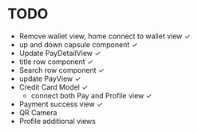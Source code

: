 # TODO

- Remove wallet view, home connect to wallet view ✓
- up and down capsule component ✓
- Update PayDetailView ✓
- title row component ✓
- Search row component ✓
- update PayView ✓
- Credit Card Model ✓
  - connect both Pay and Profile view ✓
- Payment success view ✓
- QR Camera
- Profile additional views

